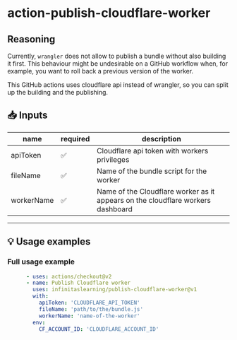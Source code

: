 # action-publish-cloudflare-worker

## Reasoning
Currently, `wrangler` does not allow to publish a bundle without also building it first. This behaviour might be 
undesirable on a GitHub workflow when, for example, you want to roll back a previous version of the worker.

This GitHub actions uses cloudflare api instead of wrangler, so you can split up the building and the publishing.

## 📥 Inputs

| name      | required | description                                            |
|-----------| -------- |--------------------------------------------------------|
 | apiToken  | ✅ | Cloudflare api token with workers privileges |
 | fileName  | ✅ | Name of the bundle script for the worker     |
 | workerName  | ✅ | Name of the Cloudflare worker as it appears on the cloudflare workers dashboard |
---



## 💡 Usage examples

### Full usage example

```yaml
      - uses: actions/checkout@v2
      - name: Publish Cloudflare worker
        uses: infinitaslearning/publish-cloudflare-worker@v1
        with:
          apiToken: 'CLOUDFLARE_API_TOKEN'
          fileName: 'path/to/the/bundle.js'
          workerName: 'name-of-the-worker'
        env:
          CF_ACCOUNT_ID: 'CLOUDFLARE_ACCOUNT_ID'
```
